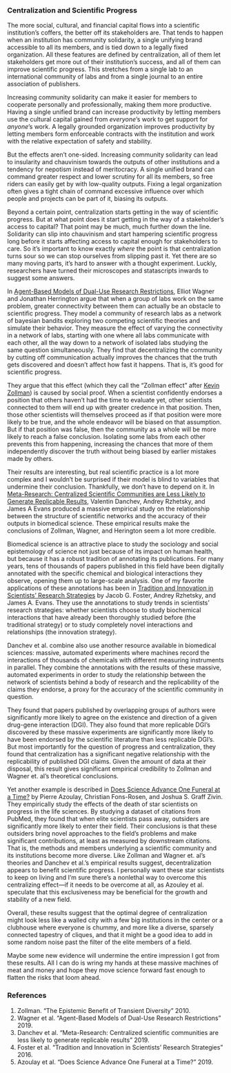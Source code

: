 ### Centralization and Scientific Progress

The more social, cultural, and financial capital flows into a scientific institution’s coffers, the better off its stakeholders are. That tends to happen when an institution has community solidarity, a single unifying brand accessible to all its members, and is tied down to a legally fixed organization. All these features are defined by centralization, all of them let stakeholders get more out of their institution’s success, and all of them can improve scientific progress. This stretches from a single lab to an international community of labs and from a single journal to an entire association of publishers.

Increasing community solidarity can make it easier for members to cooperate personally and professionally, making them more productive.
Having a single unified brand can increase productivity by letting members use the cultural capital gained from _everyone_’s work to get support for _anyone_’s work. A legally grounded organization improves productivity by letting members form enforceable contracts with the institution and work with the relative expectation of safety and stability.

But the effects aren’t one-sided. Increasing community solidarity can lead to insularity and chauvinism towards the outputs of other institutions and 
a tendency for nepotism instead of meritocracy. A single unified brand can command greater respect and lower scrutiny for all its members, 
so free riders can easily get by with low-quality outputs. Fixing a legal organization often gives a tight chain of command excessive influence over which people and projects can be part of it, biasing its outputs.

Beyond a certain point, centralization starts getting in the way of scientific progress. But at what point does it start getting in the way 
of a stakeholder’s access to capital? That point may be much, much further down the line. Solidarity can slip into chauvinism and start 
hampering scientific progress long before it starts affecting access to capital enough for stakeholders to care. So it’s important to know 
exactly _where_ the point is that centralization turns sour so we can stop ourselves from slipping past it. Yet there are so many moving 
parts, it’s hard to answer with a thought experiment. Luckly, researchers have turned their microscopes and statascripts inwards to suggest some answers.

In [Agent-Based Models of Dual-Use Research Restrictions](https://philpapers.org/rec/WAGAMO), Elliot Wagner and Jonathan Herrington argue that when a group of labs work on the same problem, greater connectivity between them can actually be an obstacle to scientific progress. They model a community of research labs as a network of bayesian bandits exploring two competing scientific theories and simulate their behavior. They measure the effect of varying the connectivity in a network of labs, starting with one where all labs communicate with each other, all the way down to a network of isolated labs studying the same question simultaneously. They find that decentralizing the community by cutting off 
communication actually improves the chances that the truth gets discovered and doesn’t affect how fast it happens. That is, it’s good for scientific progress.

They argue that this effect (which they call the “Zollman effect” after [Kevin Zollman](https://philpapers.org/rec/ZOLTEB-2)) is caused by social proof. When a scientist confidently endorses a position that others haven’t had the time to evaluate yet, other scientists connected to them will end up with greater credence in that position. Then, those other scientists will themselves proceed as if that position were more likely to be true, and the whole endeavor will be biased on that assumption. But if that position was false, then the community as a whole will be more likely to reach a false conclusion. Isolating some labs from each other prevents this from happening, increasing the chances that more of them independently discover the truth without being biased by earlier mistakes made by others.

Their results are interesting, but real scientific practice is a lot more complex and I wouldn’t be surprised if their model is blind to 
variables that undermine their conclusion. Thankfully, we don’t have to depend on it. In 
[Meta-Research: Centralized Scientific Communities are Less Likely to Generate Replicable Results](https://elifesciences.org/articles/43094), Valentin Danchev, Andrey Rzhetsky, and James A Evans produced a massive empirical study on the relationship between the structure of scientific networks and the accuracy of their outputs in biomedical science. These empirical results make the conclusions of Zollman, Wagner, and Herington seem a lot more credible.

Biomedical science is an attractive place to study the sociology and social epistemology of science not just because of its impact on human health, but because it has a robust tradition of annotating its publications. For many years, tens of thousands of papers published in this field have been digitally annotated with the specific chemical and biological interactions they observe, opening them up to large-scale analysis. One of my favorite applications of these annotations has been in [Tradition and Innovation in Scientists’ Research Strategies](https://journals.sagepub.com/doi/abs/10.1177/0003122415601618) by Jacob G. Foster, Andrey Rzhetsky, and James A. Evans. They use the annotations to study trends in scientists’ research strategies: whether scientists choose to study biochemical interactions that have already been thoroughly studied before (the traditional strategy) or to study completely novel interactions and relationships (the innovation strategy).

Danchev et al. combine also use another resource available in biomedical sciences: massive, automated experiments where machines record the interactions of thousands of chemicals with different measuring instruments in parallel. They combine the annotations with the results of these massive, automated experiments in order to study the relationship between the network of scientists behind a body of research and the replicability of the claims they endorse, a proxy for the accuracy of the scientific community in question.

They found that papers published by overlapping groups of authors were significantly more likely to agree on the existence and direction of a given drug-gene interaction (DGI). They also found that more replicable DGI’s discovered by these massive experiments are significantly more likely to have been endorsed by the scientific literature than less replicable DGI’s. But most importantly for the question of progress and centralization, they found that centralization has a significant negative relationship with the replicability of published DGI claims. Given the amount of data at their disposal, this result gives significant empirical credibility to Zollman and Wagner et. al’s theoretical conclusions.

Yet another example is described in [Does Science Advance One Funeral at a Time?](https://www.aeaweb.org/articles?id=10.1257/aer.20161574) by Pierre Azoulay, Christian Fons-Rosen, and Joshua S. Graff Zivin. They empirically study the effects of the death of star scientists on progress in the life sciences. By studying a dataset of citations from PubMed, they found that when elite scientists pass away, outsiders are significantly more likely to enter their field. Their conclusions is that these outsiders bring novel approaches to the field’s problems and make significant contributions, at least as measured by downstream citations. That is, the methods and members underlying a scientific community and its institutions become more diverse. Like Zollman and Wagner et. al’s theories and Danchev et al.’s empirical results suggest, decentralization appears to benefit scientific progress. I personally want these star scientists to keep on living and I’m sure there’s a nonlethal way to overcome this centralizing effect—if it needs to be overcome at all, as Azouley et al. speculate that this exclusiveness may be beneficial for the growth and stability of a new field.

Overall, these results suggest that the optimal degree of centralization might look less like a walled city with a few big institutions in the center or a clubhouse where everyone is chummy, and more like a diverse, sparsely connected tapestry of cliques, and that it might be a good idea to add in some random noise past the filter of the elite members of a field.

Maybe some new evidence will undermine the entire impression I got from these results. All I can do is wring my hands at these massive machines of meat and money and hope they move science forward fast enough to flatten the risks that loom ahead.

### References

1. Zollman. “The Epistemic Benefit of Transient Diversity” 2010.
2. Wagner et al. “Agent-Based Models of Dual-Use Research Restrictions” 2019.
3. Danchev et al. “Meta-Research: Centralized scientific communities are less likely to generate replicable results” 2019.
4. Foster et al. “Tradition and Innovation in Scientists’ Research Strategies” 2016.
5. Azoulay et al. “Does Science Advance One Funeral at a Time?” 2019.
